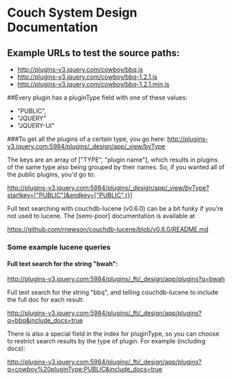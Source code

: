 # Couch System Design Documentation

## Example URLs to test the source paths:

* <http://plugins-v3.jquery.com/cowboy/bbq.js>
* <http://plugins-v3.jquery.com/cowboy/bbq-1.2.1.js>
* <http://plugins-v3.jquery.com/cowboy/bbq-1.2.1.min.js>

##Every plugin has a pluginType field with one of these values:
* "PUBLIC",
* "JQUERY"
* "JQUERY-UI"

###To get all the plugins of a certain type, you go here:
<http://plugins-v3.jquery.com:5984/plugins/_design/app/_view/byType>

The keys are an array of ["TYPE", "plugin name"], which results in plugins of the same type also being grouped by their names. So, if you wanted all of the public plugins, you'd go to:

<http://plugins-v3.jquery.com:5984/plugins/_design/app/_view/byType?startkey=["PUBLIC"]&endkey=["PUBLIC",{}]>

Full text searching with couchdb-lucene (v0.6.0) can be a bit funky if you're not used to lucene. The [semi-poor] documentation is available at

<https://github.com/rnewson/couchdb-lucene/blob/v0.6.0/README.md>

### Some example lucene queries

#### Full text search for the string "bwah":
<http://plugins-v3.jquery.com:5984/plugins/_fti/_design/app/plugins?q=bwah>

Full text search for the string "bbq", and telling couchdb-lucene to include the full doc for each result:

<http://plugins-v3.jquery.com:5984/plugins/_fti/_design/app/plugins?q=bbq&include_docs=true>

There is also a special field in the index for pluginType, so you can choose to restrict search results by the type of plugin. For example (including docs):

<http://plugins-v3.jquery.com:5984/plugins/_fti/_design/app/plugins?q=cowboy%20pluginType:PUBLIC&include_docs=true>
